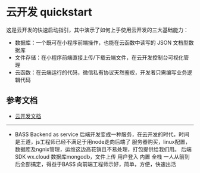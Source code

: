 # 云开发 quickstart

这是云开发的快速启动指引，其中演示了如何上手使用云开发的三大基础能力：

- 数据库：一个既可在小程序前端操作，也能在云函数中读写的 JSON 文档型数据库
- 文件存储：在小程序前端直接上传/下载云端文件，在云开发控制台可视化管理
- 云函数：在云端运行的代码，微信私有协议天然鉴权，开发者只需编写业务逻辑代码

## 参考文档

- [云开发文档](https://developers.weixin.qq.com/miniprogram/dev/wxcloud/basis/getting-started.html)


-----------------------------------------------------------------
- BASS
Backend as service
后端开发变成一种服务，在云开发的时代，时间是王道，js工程师已经不满足于用node走向后端了
服务器购买，linux配置， 数据库及ngnix管理，运维这边高花销且不易处理，打包提供给我们用。
后端SDK  wx.cloud 数据库mongodb，文件上传 用户登入 内置
全栈  一人从前到后全部搞定，得益于BASS
向前端工程师示好，简单，方便，快速出活

